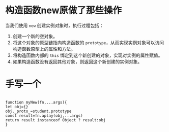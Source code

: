 # 构造函数new原做了那些操作

当我们使用 `new` 创建实例对象时，执行过程包括：

1. 创建一个新的空对象。
2. 将这个对象的原型链指向构造函数的 `prototype`，从而实现实例对象可以访问构造函数原型上的属性和方法。
3. 将构造函数内部的 `this` 绑定到这个新创建的对象，实现对实例的属性赋值。
4. 如果构造函数没有返回其他对象，则返回这个新创建的实例对象。

# 手写一个

```

function myNew(fn,...args){
let obj={}
obj._proto_=student.prototype
const result=fn.aplay(obj,...args)
return result instanceof Object ? result:obj
}
```

